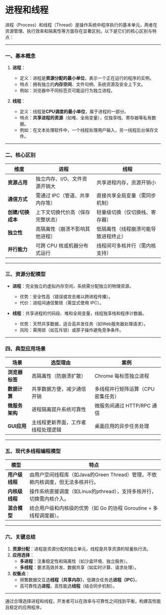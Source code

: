 # 进程和线程

进程（Process）和线程（Thread）是操作系统中程序执行的基本单元，两者在资源管理、执行效率和隔离性等方面存在显著区别。以下是它们的核心区别与特点：

---

### **一、基本概念**
1. **进程**：
   - 定义：进程是**资源分配的最小单位**，表示一个正在运行的程序的实例。
   - 特点：拥有独立的**内存空间**、文件句柄、系统资源及安全上下文。
   - 例如：浏览器中不同标签页可能运行为独立进程。

2. **线程**：
   - 定义：线程是**CPU调度的最小单位**，属于进程的一部分。
   - 特点：**共享进程的资源**（如堆、全局变量），仅独享栈、寄存器等私有数据。
   - 例如：在文本处理软件中，一个线程处理用户输入，另一线程后台保存文件。

---

### **二、核心区别**
| **维度**        | **进程**                          | **线程**                          |
|-------------------|-----------------------------------|-----------------------------------|
| **资源占用**      | 独立内存、I/O、文件资源开销大      | 共享进程内存，资源开销小           |
| **通信方式**      | 需通过 IPC（管道、共享内存等）     | 直接共享全局变量（需同步机制）       |
| **创建/切换成本** | 上下文切换代价高（保存完整状态）   | 轻量级切换（仅切换栈、寄存器）       |
| **独立性**        | 高隔离性（崩溃不影响其他进程）     | 低隔离性（线程崩溃可能导致进程终止） |
| **并行能力**      | 可跨 CPU 核或机器分布式运行        | 线程间可多核并行（需内核支持）       |

---

### **三、资源分配模型**
- **进程**：完全独立的虚拟内存空间，系统需分配独立的物理资源。  
  - 优势：安全性高（错误或攻击难以跨进程传播）。  
  - 代价：进程间通信繁琐（需显式使用 IPC）。  

- **线程**：共享进程的代码段、堆和全局变量，线程独享栈和程序计数器。  
  - 优势：天然共享数据，适合高并发任务（如Web服务器处理请求）。  
  - 风险：需用锁（如互斥锁）或原子操作避免竞争条件。  

---

### **四、典型应用场景**
| **场景**      | **选型理由**                     | **案例**                          |
|---------------|----------------------------------|-----------------------------------|
| **浏览器标签** | 高隔离性（防崩溃扩散）           | Chrome 每标签独立进程              |
| **数据计算**  | 共享数据方便，减少通信开销       | 多线程并行矩阵运算（CPU密集任务）    |
| **微服务架构** | 进程隔离提升系统可靠性           | 微服务间通过 HTTP/RPC 通信         |
| **GUI应用**    | 主线程更新界面，工作者线程处理逻辑| 桌面应用的异步任务处理              |

---

### **五、现代多线程编程模型**
| **模型**       | **特点**                                                                 |
|----------------|--------------------------------------------------------------------------|
| **用户级线程** | 由用户空间线程库（如Java的Green Thread）管理，不依赖内核调度，但无法多核并行。 |
| **内核级线程** | 操作系统直接调度（如Linux的pthread），支持多核并行，切换需内核介入。          |
| **混合模型**   | 结合用户级和内核级的优势（如 Go 的协程 Goroutine + 多线程调度器）。            |

---

### **六、关键总结**
1. **资源分配**：进程是资源分配的独立单元，线程是共享资源的轻量执行流。  
2. **应用选择**：  
   - **多进程**：注重稳定性和隔离性（如沙盒环境、独立服务）。  
   - **多线程**：要求高效并发、数据共享（如实时计算、请求处理）。  
3. **权衡点**：  
   - 频繁数据交互选**线程（共享内存）**，低耦合任务选**进程（IPC）**。  
   - 高可靠性选**进程**，高性能选**线程**（结合同步机制）。  

---

通过合理选择进程和线程，开发者可以在效率与可靠性之间找到平衡，构建高性能且稳定的应用程序。